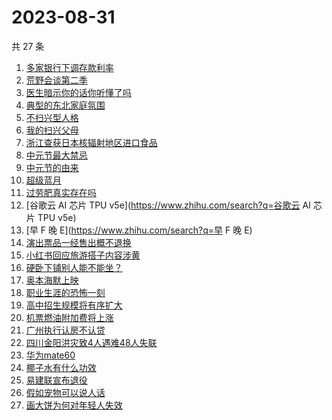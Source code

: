 # 2023-08-31

共 27 条

<!-- BEGIN -->
<!-- 最后更新时间 Thu Aug 31 2023 19:06:54 GMT+0800 (China Standard Time) -->

1. [多家银行下调存款利率](https://www.zhihu.com/search?q=多家银行下调存款利率)
1. [荒野会谈第二季](https://www.zhihu.com/search?q=荒野会谈第二季)
1. [医生暗示你的话你听懂了吗](https://www.zhihu.com/search?q=医生暗示你的话你听懂了吗)
1. [典型的东北家庭氛围](https://www.zhihu.com/search?q=典型的东北家庭氛围)
1. [不扫兴型人格](https://www.zhihu.com/search?q=不扫兴型人格)
1. [我的扫兴父母](https://www.zhihu.com/search?q=我的扫兴父母)
1. [浙江查获日本核辐射地区进口食品](https://www.zhihu.com/search?q=浙江查获日本核辐射地区进口食品)
1. [中元节最大禁忌](https://www.zhihu.com/search?q=中元节最大禁忌)
1. [中元节的由来](https://www.zhihu.com/search?q=中元节的由来)
1. [超级蓝月](https://www.zhihu.com/search?q=超级蓝月)
1. [过劳肥真实存在吗](https://www.zhihu.com/search?q=过劳肥真实存在吗)
1. [谷歌云 AI 芯片 TPU v5e](https://www.zhihu.com/search?q=谷歌云 AI 芯片 TPU
   v5e)
1. [早 F 晚 E](https://www.zhihu.com/search?q=早 F 晚 E)
1. [演出票品一经售出概不退换](https://www.zhihu.com/search?q=演出票品一经售出概不退换)
1. [小红书回应旅游搭子内容涉黄](https://www.zhihu.com/search?q=小红书回应旅游搭子内容涉黄)
1. [硬卧下铺别人能不能坐？](https://www.zhihu.com/search?q=硬卧下铺别人能不能坐？)
1. [奥本海默上映](https://www.zhihu.com/search?q=奥本海默上映)
1. [职业生涯的恐怖一刻](https://www.zhihu.com/search?q=职业生涯的恐怖一刻)
1. [高中招生规模将有序扩大](https://www.zhihu.com/search?q=高中招生规模将有序扩大)
1. [机票燃油附加费将上涨](https://www.zhihu.com/search?q=机票燃油附加费将上涨)
1. [广州执行认房不认贷](https://www.zhihu.com/search?q=广州执行认房不认贷)
1. [四川金阳洪灾致4人遇难48人失联](https://www.zhihu.com/search?q=四川金阳洪灾致4人遇难48人失联)
1. [华为mate60](https://www.zhihu.com/search?q=华为mate60)
1. [椰子水有什么功效](https://www.zhihu.com/search?q=椰子水有什么功效)
1. [易建联宣布退役](https://www.zhihu.com/search?q=易建联宣布退役)
1. [假如宠物可以说人话](https://www.zhihu.com/search?q=假如宠物可以说人话)
1. [画大饼为何对年轻人失效](https://www.zhihu.com/search?q=画大饼为何对年轻人失效)

<!-- END -->
